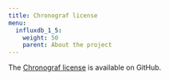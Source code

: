```yaml
---
title: Chronograf license
menu:
  influxdb_1_5:
    weight: 50
    parent: About the project
---
```


The [Chronograf license](https://github.com/influxdata/chronograf/blob/master/LICENSE) is available on GitHub.
